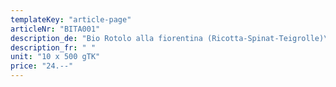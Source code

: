 ```yaml
---
templateKey: "article-page"
articleNr: "BITA001"
description_de: "Bio Rotolo alla fiorentina (Ricotta-Spinat-Teigrolle)\nlose schockgefroren"
description_fr: " "
unit: "10 x 500 gTK"
price: "24.--"
---
```

